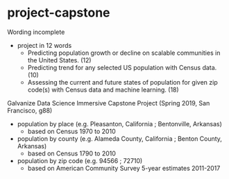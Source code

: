 # project-capstone

Wording incomplete 
- project in 12 words
    - Predicting population growth or decline on scalable communities in the United States. (12)
    - Predicting trend for any selected US population with Census data. (10)
    - Assessing the current and future states of population for given zip code(s) with Census data and machine learning. (18) 

Galvanize Data Science Immersive Capstone Project (Spring 2019, San Francisco, g88)

- population by place (e.g. Pleasanton, California ; Bentonville, Arkansas)
    - based on Census 1970 to 2010
- population by county (e.g. Alameda County, California ; Benton County, Arkansas)
    - based on Census 1790 to 2010
- population by zip code (e.g. 94566 ; 72710)
    - based on American Community Survey 5-year estimates 2011-2017
